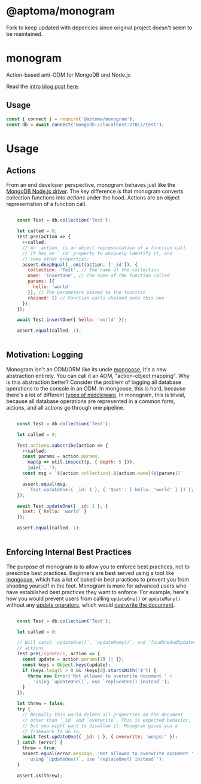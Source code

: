 # @aptoma/monogram

Fork to keep updated with depencies since original project doesn't seem to be maintained.

# monogram

Action-based anti-ODM for MongoDB and Node.js

Read the [intro blog post here](http://thecodebarbarian.com/introducing-monogram-the-anti-odm-for-mongodb-nodejs.html).

## Usage

```javascript
const { connect } = require('@aptoma/monogram');
const db = await connect('mongodb://localhost:27017/test');
```


# Usage

## Actions


From an end developer perspective, monogram behaves just like the
[MongoDB Node.js driver](https://www.npmjs.com/package/mongodb).
The key difference is that monogram converts collection functions
into _actions_ under the hood. Actions are an object representation
of a function call.


```javascript

    const Test = db.collection('Test');

    let called = 0;
    Test.pre(action => {
      ++called;
      // An _action_ is an object representation of a function call.
      // It has an `_id` property to uniquely identify it, and
      // some other properties:
      assert.deepEqual(_.omit(action, ['_id']), {
        collection: 'Test', // The name of the collection
        name: 'insertOne', // The name of the function called
        params: [{
          hello: 'world'
        }], // The parameters passed to the function
        chained: [] // Function calls chained onto this one
      });
    });

    await Test.insertOne({ hello: 'world' });

    assert.equal(called, 1);
  
```

## Motivation: Logging


Monogram isn't an ODM/ORM like its uncle [mongoose](https://www.npmjs.com/package/mongoose),
It's a new abstraction entirely. You can call it an AOM, "action-object mapping".
Why is this abstraction better? Consider the problem of logging all
database operations to the console in an ODM. In mongoose, this is hard,
because there's a lot of different [types of middleware](http://mongoosejs.com/docs/middleware.html).
In monogram, this is trivial, because all database operations are
represented in a common form, actions, and all actions go through
one pipeline.


```javascript

    const Test = db.collection('Test');

    let called = 0;

    Test.action$.subscribe(action => {
      ++called;
      const params = action.params.
        map(p => util.inspect(p, { depth: 5 })).
        join(', ');
      const msg = `${action.collection}.${action.name}(${params})`

      assert.equal(msg,
        `Test.updateOne({ _id: 1 }, { '$set': { hello: 'world' } })`);
    });

    await Test.updateOne({ _id: 1 }, {
      $set: { hello: 'world' }
    });

    assert.equal(called, 1);
  
```

## Enforcing Internal Best Practices


The purpose of monogram is to allow you to enforce best practices, not
to prescribe best practices. Beginners are best served using a tool like
[mongoose](https://www.npmjs.com/package/mongoose), which has a lot of
baked-in best practices to prevent you from shooting yourself in the foot.
Monogram is more for advanced users who have established best practices
they want to enforce. For example, here's how you would prevent users
from calling `updateOne()` or `updateMany()` without any [update operators](https://docs.mongodb.com/manual/reference/operator/update/),
which would [overwrite the document](https://docs.mongodb.com/v3.2/reference/method/db.collection.replaceOne/).


```javascript

    const Test = db.collection('Test');

    let called = 0;

    // Will catch `updateOne()`, `updateMany()`, and `findOneAndUpdate()`
    // actions
    Test.pre(/update/i, action => {
      const update = action.params[1] || {};
      const keys = Object.keys(update);
      if (keys.length > 0 && !keys[0].startsWith('$')) {
        throw new Error('Not allowed to overwrite document ' +
          'using `updateOne()`, use `replaceOne() instead`');
      }
    });

    let threw = false;
    try {
      // Normally this would delete all properties on the document
      // other than `_id` and `overwrite`. This is expected behavior,
      // but you might want to disallow it. Monogram gives you a
      // framework to do so.
      await Test.updateOne({ _id: 1 }, { overwrite: 'woops!' });
    } catch (error) {
      threw = true;
      assert.equal(error.message, 'Not allowed to overwrite document ' +
        'using `updateOne()`, use `replaceOne() instead`');
    }

    assert.ok(threw);
  
```
